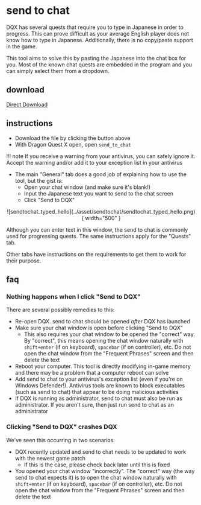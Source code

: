 # send to chat

DQX has several quests that require you to type in Japanese in order to progress. This can prove difficult as your average English player does not know how to type in Japanese. Additionally, there is no copy/paste support in the game.

This tool aims to solve this by pasting the Japanese into the chat box for you. Most of the known chat quests are embedded in the program and you can simply select them from a dropdown.

## download

[Direct Download](https://github.com/dqx-translation-project/dqx-send-to-chat/releases/latest/download/send_to_chat.exe)

## instructions

- Download the file by clicking the button above
- With Dragon Quest X open, open `send_to_chat`

!!! note
    If you receive a warning from your antivirus, you can safely ignore it. Accept the warning and/or add it to your exception list in your antivirus

- The main "General" tab does a good job of explaining how to use the tool, but the gist is:
    - Open your chat window (and make sure it's blank!)
    - Input the Japanese text you want to send to the chat screen
    - Click "Send to DQX"

<center>![sendtochat_typed_hello](../asset/sendtochat/sendtochat_typed_hello.png){ width="500" }</center>

Although you can enter text in this window, the send to chat is commonly used for progressing quests. The same instructions apply for the "Quests" tab.

Other tabs have instructions on the requirements to get them to work for their purpose.

## faq

### Nothing happens when I click "Send to DQX"

There are several possibly remedies to this:

- Re-open DQX. send to chat should be opened _after_ DQX has launched
- Make sure your chat window is open before clicking "Send to DQX"
  - This also requires your chat window to be opened the "correct" way. By "correct", this means opening the chat window naturally with `shift+enter` (if on keyboard), `spacebar` (if on controller), etc. Do not open the chat window from the "Frequent Phrases" screen and then delete the text
- Reboot your computer. This tool is directly modifying in-game memory and there may be a problem that a computer reboot can solve
- Add send to chat to your antivirus's exception list (even if you're on Windows Defender!). Antivirus tools are known to block executables (such as send to chat) that appear to be doing malicious activities
- If DQX is running as administrator, send to chat must also be run as administrator. If you aren't sure, then just run send to chat as an administrator

### Clicking "Send to DQX" crashes DQX

We've seen this occurring in two scenarios:

- DQX recently updated and send to chat needs to be updated to work with the newest game patch
  - If this is the case, please check back later until this is fixed
- You opened your chat window "incorrectly". The "correct" way (the way send to chat expects it) is to open the chat window naturally with `shift+enter` (if on keyboard), `spacebar` (if on controller), etc. Do not open the chat window from the "Frequent Phrases" screen and then delete the text
